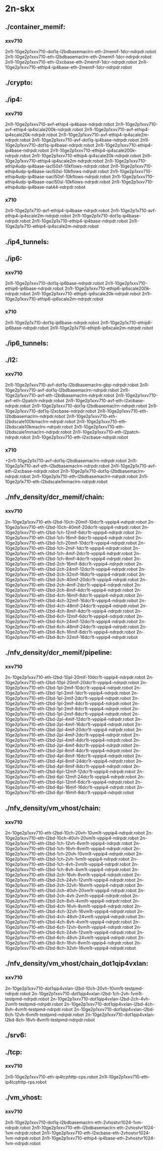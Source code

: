 # 2n-skx
## ./container_memif:
### xxv710
2n1l-10ge2p1xxv710-dot1q-l2bdbasemaclrn-eth-2memif-1dcr-ndrpdr.robot
2n1l-10ge2p1xxv710-eth-l2bdbasemaclrn-eth-2memif-1dcr-ndrpdr.robot
2n1l-10ge2p1xxv710-eth-l2xcbase-eth-2memif-1dcr-ndrpdr.robot
2n1l-10ge2p1xxv710-ethip4-ip4base-eth-2memif-1dcr-ndrpdr.robot
## ./crypto:
## ./ip4:
### xxv710
2n1l-10ge2p1xxv710-avf-ethip4-ip4base-ndrpdr.robot
2n1l-10ge2p1xxv710-avf-ethip4-ip4scale200k-ndrpdr.robot
2n1l-10ge2p1xxv710-avf-ethip4-ip4scale20k-ndrpdr.robot
2n1l-10ge2p1xxv710-avf-ethip4-ip4scale2m-ndrpdr.robot
2n1l-10ge2p1xxv710-avf-dot1q-ip4base-ndrpdr.robot
2n1l-10ge2p1xxv710-dot1q-ip4base-ndrpdr.robot
2n1l-10ge2p1xxv710-ethip4-ip4base-ndrpdr.robot
2n1l-10ge2p1xxv710-ethip4-ip4scale200k-ndrpdr.robot
2n1l-10ge2p1xxv710-ethip4-ip4scale20k-ndrpdr.robot
2n1l-10ge2p1xxv710-ethip4-ip4scale2m-ndrpdr.robot
2n1l-10ge2p1xxv710-ethip4udp-ip4base-iacl50sf-10kflows-ndrpdr.robot
2n1l-10ge2p1xxv710-ethip4udp-ip4base-iacl50sl-10kflows-ndrpdr.robot
2n1l-10ge2p1xxv710-ethip4udp-ip4base-oacl50sf-10kflows-ndrpdr.robot
2n1l-10ge2p1xxv710-ethip4udp-ip4base-oacl50sl-10kflows-ndrpdr.robot
2n1l-10ge2p1xxv710-ethip4udp-ip4base-nat44-ndrpdr.robot
### x710
2n1l-10ge2p1x710-avf-ethip4-ip4base-ndrpdr.robot
2n1l-10ge2p1x710-avf-ethip4-ip4scale2m-ndrpdr.robot
2n1l-10ge2p1x710-dot1q-ip4base-ndrpdr.robot
2n1l-10ge2p1x710-ethip4-ip4base-ndrpdr.robot
2n1l-10ge2p1x710-ethip4-ip4scale2m-ndrpdr.robot
## ./ip4_tunnels:
## ./ip6:
### xxv710
2n1l-10ge2p1xxv710-dot1q-ip6base-ndrpdr.robot
2n1l-10ge2p1xxv710-ethip6-ip6base-ndrpdr.robot
2n1l-10ge2p1xxv710-ethip6-ip6scale200k-ndrpdr.robot
2n1l-10ge2p1xxv710-ethip6-ip6scale20k-ndrpdr.robot
2n1l-10ge2p1xxv710-ethip6-ip6scale2m-ndrpdr.robot
### x710
2n1l-10ge2p1x710-dot1q-ip6base-ndrpdr.robot
2n1l-10ge2p1x710-ethip6-ip6base-ndrpdr.robot
2n1l-10ge2p1x710-ethip6-ip6scale2m-ndrpdr.robot
## ./ip6_tunnels:
## ./l2:
### xxv710
2n1l-10ge2p1xxv710-avf-dot1q-l2bdbasemaclrn-gbp-ndrpdr.robot
2n1l-10ge2p1xxv710-avf-dot1q-l2bdbasemaclrn-ndrpdr.robot
2n1l-10ge2p1xxv710-avf-eth-l2bdbasemaclrn-ndrpdr.robot
2n1l-10ge2p1xxv710-avf-eth-l2patch-ndrpdr.robot
2n1l-10ge2p1xxv710-avf-eth-l2xcbase-ndrpdr.robot
2n1l-10ge2p1xxv710-dot1q-l2bdbasemaclrn-ndrpdr.robot
2n1l-10ge2p1xxv710-dot1q-l2xcbase-ndrpdr.robot
2n1l-10ge2p1xxv710-eth-l2bdbasemaclrn-ndrpdr.robot
2n1l-10ge2p1xxv710-eth-l2bdscale100kmaclrn-ndrpdr.robot
2n1l-10ge2p1xxv710-eth-l2bdscale10kmaclrn-ndrpdr.robot
2n1l-10ge2p1xxv710-eth-l2bdscale1mmaclrn-ndrpdr.robot
2n1l-10ge2p1xxv710-eth-l2patch-ndrpdr.robot
2n1l-10ge2p1xxv710-eth-l2xcbase-ndrpdr.robot
### x710
+2n1l-10ge2p1x710-avf-dot1q-l2bdbasemaclrn-ndrpdr.robot
2n1l-10ge2p1x710-avf-eth-l2bdbasemaclrn-ndrpdr.robot
2n1l-10ge2p1x710-avf-eth-l2xcbase-ndrpdr.robot
2n1l-10ge2p1x710-dot1q-l2bdbasemaclrn-ndrpdr.robot
2n1l-10ge2p1x710-eth-l2bdbasemaclrn-ndrpdr.robot
2n1l-10ge2p1x710-eth-l2bdscale1mmaclrn-ndrpdr.robot
## ./nfv_density/dcr_memif/chain:
### xxv710
2n-10ge2p1xxv710-eth-l2bd-10ch-20mif-10dcr1t-vppip4-ndrpdr.robot
2n-10ge2p1xxv710-eth-l2bd-10ch-40mif-20dcr1t-vppip4-ndrpdr.robot
2n-10ge2p1xxv710-eth-l2bd-1ch-12mif-6dcr1t-vppip4-ndrpdr.robot
2n-10ge2p1xxv710-eth-l2bd-1ch-16mif-8dcr1t-vppip4-ndrpdr.robot
2n-10ge2p1xxv710-eth-l2bd-1ch-20mif-10dcr1t-vppip4-ndrpdr.robot
2n-10ge2p1xxv710-eth-l2bd-1ch-2mif-1dcr1t-vppip4-ndrpdr.robot
2n-10ge2p1xxv710-eth-l2bd-1ch-4mif-2dcr1t-vppip4-ndrpdr.robot
2n-10ge2p1xxv710-eth-l2bd-1ch-8mif-4dcr1t-vppip4-ndrpdr.robot
2n-10ge2p1xxv710-eth-l2bd-2ch-16mif-8dcr1t-vppip4-ndrpdr.robot
2n-10ge2p1xxv710-eth-l2bd-2ch-24mif-12dcr1t-vppip4-ndrpdr.robot
2n-10ge2p1xxv710-eth-l2bd-2ch-32mif-16dcr1t-vppip4-ndrpdr.robot
2n-10ge2p1xxv710-eth-l2bd-2ch-40mif-20dcr1t-vppip4-ndrpdr.robot
2n-10ge2p1xxv710-eth-l2bd-2ch-4mif-2dcr1t-vppip4-ndrpdr.robot
2n-10ge2p1xxv710-eth-l2bd-2ch-8mif-4dcr1t-vppip4-ndrpdr.robot
2n-10ge2p1xxv710-eth-l2bd-4ch-16mif-8dcr1t-vppip4-ndrpdr.robot
2n-10ge2p1xxv710-eth-l2bd-4ch-32mif-16dcr1t-vppip4-ndrpdr.robot
2n-10ge2p1xxv710-eth-l2bd-4ch-48mif-24dcr1t-vppip4-ndrpdr.robot
2n-10ge2p1xxv710-eth-l2bd-4ch-8mif-4dcr1t-vppip4-ndrpdr.robot
2n-10ge2p1xxv710-eth-l2bd-6ch-12mif-6dcr1t-vppip4-ndrpdr.robot
2n-10ge2p1xxv710-eth-l2bd-6ch-24mif-12dcr1t-vppip4-ndrpdr.robot
2n-10ge2p1xxv710-eth-l2bd-6ch-48mif-24dcr1t-vppip4-ndrpdr.robot
2n-10ge2p1xxv710-eth-l2bd-8ch-16mif-8dcr1t-vppip4-ndrpdr.robot
2n-10ge2p1xxv710-eth-l2bd-8ch-32mif-16dcr1t-vppip4-ndrpdr.robot
## ./nfv_density/dcr_memif/pipeline:
### xxv710
2n-10ge2p1xxv710-eth-l2bd-10pl-20mif-10dcr1t-vppip4-ndrpdr.robot
2n-10ge2p1xxv710-eth-l2bd-10pl-20mif-20dcr1t-vppip4-ndrpdr.robot
2n-10ge2p1xxv710-eth-l2bd-1pl-2mif-10dcr1t-vppip4-ndrpdr.robot
2n-10ge2p1xxv710-eth-l2bd-1pl-2mif-1dcr1t-vppip4-ndrpdr.robot
2n-10ge2p1xxv710-eth-l2bd-1pl-2mif-2dcr1t-vppip4-ndrpdr.robot
2n-10ge2p1xxv710-eth-l2bd-1pl-2mif-4dcr1t-vppip4-ndrpdr.robot
2n-10ge2p1xxv710-eth-l2bd-1pl-2mif-6dcr1t-vppip4-ndrpdr.robot
2n-10ge2p1xxv710-eth-l2bd-1pl-2mif-8dcr1t-vppip4-ndrpdr.robot
2n-10ge2p1xxv710-eth-l2bd-2pl-4mif-12dcr1t-vppip4-ndrpdr.robot
2n-10ge2p1xxv710-eth-l2bd-2pl-4mif-16dcr1t-vppip4-ndrpdr.robot
2n-10ge2p1xxv710-eth-l2bd-2pl-4mif-20dcr1t-vppip4-ndrpdr.robot
2n-10ge2p1xxv710-eth-l2bd-2pl-4mif-2dcr1t-vppip4-ndrpdr.robot
2n-10ge2p1xxv710-eth-l2bd-2pl-4mif-4dcr1t-vppip4-ndrpdr.robot
2n-10ge2p1xxv710-eth-l2bd-2pl-4mif-8dcr1t-vppip4-ndrpdr.robot
2n-10ge2p1xxv710-eth-l2bd-2pl-8mif-4dcr1t-vppip4-ndrpdr.robot
2n-10ge2p1xxv710-eth-l2bd-4pl-8mif-16dcr1t-vppip4-ndrpdr.robot
2n-10ge2p1xxv710-eth-l2bd-4pl-8mif-24dcr1t-vppip4-ndrpdr.robot
2n-10ge2p1xxv710-eth-l2bd-4pl-8mif-8dcr1t-vppip4-ndrpdr.robot
2n-10ge2p1xxv710-eth-l2bd-6pl-12mif-12dcr1t-vppip4-ndrpdr.robot
2n-10ge2p1xxv710-eth-l2bd-6pl-12mif-24dcr1t-vppip4-ndrpdr.robot
2n-10ge2p1xxv710-eth-l2bd-6pl-12mif-6dcr1t-vppip4-ndrpdr.robot
2n-10ge2p1xxv710-eth-l2bd-8pl-16mif-16dcr1t-vppip4-ndrpdr.robot
2n-10ge2p1xxv710-eth-l2bd-8pl-16mif-8dcr1t-vppip4-ndrpdr.robot
## ./nfv_density/vm_vhost/chain:
### xxv710
2n-10ge2p1xxv710-eth-l2bd-10ch-20vh-10vm1t-vppip4-ndrpdr.robot
2n-10ge2p1xxv710-eth-l2bd-10ch-40vh-20vm1t-vppip4-ndrpdr.robot
2n-10ge2p1xxv710-eth-l2bd-1ch-12vh-6vm1t-vppip4-ndrpdr.robot
2n-10ge2p1xxv710-eth-l2bd-1ch-16vh-8vm1t-vppip4-ndrpdr.robot
2n-10ge2p1xxv710-eth-l2bd-1ch-20vh-10vm1t-vppip4-ndrpdr.robot
2n-10ge2p1xxv710-eth-l2bd-1ch-2vh-1vm1t-vppip4-ndrpdr.robot
2n-10ge2p1xxv710-eth-l2bd-1ch-4vh-2vm1t-vppip4-ndrpdr.robot
2n-10ge2p1xxv710-eth-l2bd-1ch-8vh-4vm1t-vppip4-ndrpdr.robot
2n-10ge2p1xxv710-eth-l2bd-2ch-16vh-8vm1t-vppip4-ndrpdr.robot
2n-10ge2p1xxv710-eth-l2bd-2ch-24vh-12vm1t-vppip4-ndrpdr.robot
2n-10ge2p1xxv710-eth-l2bd-2ch-32vh-16vm1t-vppip4-ndrpdr.robot
2n-10ge2p1xxv710-eth-l2bd-2ch-40vh-20vm1t-vppip4-ndrpdr.robot
2n-10ge2p1xxv710-eth-l2bd-2ch-4vh-2vm1t-vppip4-ndrpdr.robot
2n-10ge2p1xxv710-eth-l2bd-2ch-8vh-4vm1t-vppip4-ndrpdr.robot
2n-10ge2p1xxv710-eth-l2bd-4ch-16vh-8vm1t-vppip4-ndrpdr.robot
2n-10ge2p1xxv710-eth-l2bd-4ch-32vh-16vm1t-vppip4-ndrpdr.robot
2n-10ge2p1xxv710-eth-l2bd-4ch-48vh-24vm1t-vppip4-ndrpdr.robot
2n-10ge2p1xxv710-eth-l2bd-4ch-8vh-4vm1t-vppip4-ndrpdr.robot
2n-10ge2p1xxv710-eth-l2bd-6ch-12vh-6vm1t-vppip4-ndrpdr.robot
2n-10ge2p1xxv710-eth-l2bd-6ch-24vh-12vm1t-vppip4-ndrpdr.robot
2n-10ge2p1xxv710-eth-l2bd-6ch-48vh-24vm1t-vppip4-ndrpdr.robot
2n-10ge2p1xxv710-eth-l2bd-8ch-16vh-8vm1t-vppip4-ndrpdr.robot
2n-10ge2p1xxv710-eth-l2bd-8ch-32vh-16vm1t-vppip4-ndrpdr.robot
## ./nfv_density/vm_vhost/chain_dot1qip4vxlan:
### xxv710
2n-10ge2p1xxv710-dot1qip4vxlan-l2bd-10ch-20vh-10vm1t-testpmd-ndrpdr.robot
2n-10ge2p1xxv710-dot1qip4vxlan-l2bd-1ch-2vh-1vm1t-testpmd-ndrpdr.robot
2n-10ge2p1xxv710-dot1qip4vxlan-l2bd-2ch-4vh-2vm1t-testpmd-ndrpdr.robot
2n-10ge2p1xxv710-dot1qip4vxlan-l2bd-4ch-8vh-4vm1t-testpmd-ndrpdr.robot
2n-10ge2p1xxv710-dot1qip4vxlan-l2bd-6ch-12vh-6vm1t-testpmd-ndrpdr.robot
2n-10ge2p1xxv710-dot1qip4vxlan-l2bd-8ch-16vh-8vm1t-testpmd-ndrpdr.robot
## ./srv6:
## ./tcp:
### xxv710
2n1l-10ge2p1xxv710-eth-ip4tcphttp-cps.robot
2n1l-10ge2p1xxv710-eth-ip4tcphttp-rps.robot
## ./vm_vhost:
### xxv710
2n1l-10ge2p1xxv710-dot1q-l2bdbasemaclrn-eth-2vhostvr1024-1vm-ndrpdr.robot
2n1l-10ge2p1xxv710-eth-l2bdbasemaclrn-eth-2vhostvr1024-1vm-ndrpdr.robot
2n1l-10ge2p1xxv710-eth-l2xcbase-eth-2vhostvr1024-1vm-ndrpdr.robot
2n1l-10ge2p1xxv710-ethip4-ip4base-eth-2vhostvr1024-1vm-ndrpdr.robot